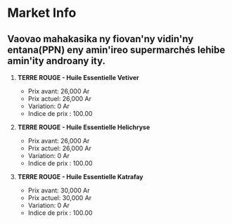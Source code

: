 # Market Info

## Vaovao mahakasika ny fiovan'ny vidin'ny entana(PPN) eny amin'ireo supermarchés lehibe amin'ity androany ity.

1. **TERRE ROUGE - Huile Essentielle Vetiver**
   - Prix avant: 26,000 Ar
   - Prix actuel: 26,000 Ar
   - Variation: 0 Ar
   - Indice de prix : 100.00

2. **TERRE ROUGE - Huile Essentielle Helichryse**
   - Prix avant: 26,000 Ar
   - Prix actuel: 26,000 Ar
   - Variation: 0 Ar
   - Indice de prix : 100.00

3. **TERRE ROUGE - Huile Essentielle Katrafay**
   - Prix avant: 30,000 Ar
   - Prix actuel: 30,000 Ar
   - Variation: 0 Ar
   - Indice de prix : 100.00

